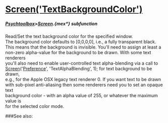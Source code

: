 # [Screen('TextBackgroundColor')](Screen-TextBackgroundColor) 
##### [Psychtoolbox](Pyschtoolbox)>[Screen](Screen).{mex*} subfunction


Read/Set the text background color for the specified window.  
The background color defaults to [0,0,0,0], i.e., a fully transparent black.  
This means that the background is invisible. You'll need to assign at least a  
non-zero alpha-value for the background to be drawn. With some text renderers  
you'll also need to enable user-controlled text alpha-blending via a call to  
[Screen](Screen)('[Preference](Preference)', 'TextAlphaBlending', 1); for text background to be drawn,  
e.g., for the Apple OSX legacy text renderer 0. If you want text to be drawn  
with sub-pixel anti-aliasing then some renderers need you to set an opaque text  
background color - with an alpha value of 255, or whatever the maximum value is  
for the selected color mode.  
  


###See also:

